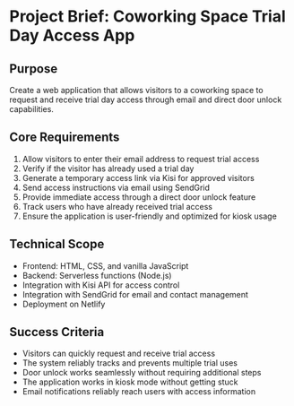 # Project Brief: Coworking Space Trial Day Access App

## Purpose
Create a web application that allows visitors to a coworking space to request and receive trial day access through email and direct door unlock capabilities.

## Core Requirements
1. Allow visitors to enter their email address to request trial access
2. Verify if the visitor has already used a trial day
3. Generate a temporary access link via Kisi for approved visitors
4. Send access instructions via email using SendGrid
5. Provide immediate access through a direct door unlock feature
6. Track users who have already received trial access
7. Ensure the application is user-friendly and optimized for kiosk usage

## Technical Scope
- Frontend: HTML, CSS, and vanilla JavaScript
- Backend: Serverless functions (Node.js)
- Integration with Kisi API for access control
- Integration with SendGrid for email and contact management
- Deployment on Netlify

## Success Criteria
- Visitors can quickly request and receive trial access
- The system reliably tracks and prevents multiple trial uses
- Door unlock works seamlessly without requiring additional steps
- The application works in kiosk mode without getting stuck
- Email notifications reliably reach users with access information

